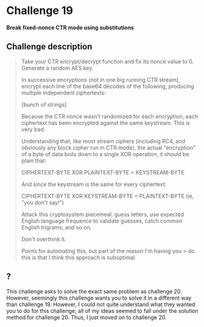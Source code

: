 # Challenge 19

**Break fixed-nonce CTR mode using substitutions**

## Challenge description

> Take your CTR encrypt/decrypt function and fix its nonce value to 0. Generate a random AES key.
> 
> In successive encryptions (not in one big running CTR stream), encrypt each line of the base64 decodes of the following, producing multiple independent ciphertexts:
> 
> [bunch of strings]
> 
> Because the CTR nonce wasn't randomized for each encryption, each ciphertext has been encrypted against the same keystream. This is very bad.
> 
> Understanding that, like most stream ciphers (including RC4, and obviously any block cipher run in CTR mode), the actual "encryption" of a byte of data boils down to a single XOR operation, it should be plain that:
> 
> CIPHERTEXT-BYTE XOR PLAINTEXT-BYTE = KEYSTREAM-BYTE
>
> And since the keystream is the same for every ciphertext:
> 
> CIPHERTEXT-BYTE XOR KEYSTREAM-BYTE = PLAINTEXT-BYTE (ie, "you don't say!")
>
> Attack this cryptosystem piecemeal: guess letters, use expected English language frequence to validate guesses, catch common English trigrams, and so on.
> 
> Don't overthink it.
>
> Points for automating this, but part of the reason I'm having you > do this is that I think this approach is suboptimal.

## ?

This challenge asks to solve the exact same problem as challenge 20. However, seemingly this challenge wants you to solve it in a different way than challenge 19. However, I could not quite understand what they wanted you to do for this challenge; all of my ideas seemed to fall under the solution method for challenge 20. Thus, I just moved on to challenge 20.
